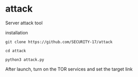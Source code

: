# attack
Server attack tool 

installation 

`git clone https://github.com/SECURITY-17/attack`

`cd attack`

`python3 attack.py`

After launch, turn on the TOR services and set the target link 
